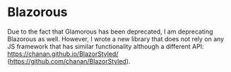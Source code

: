 # Blazorous

Due to the fact that Glamorous has been deprecated, I am deprecating Blazorous as well. However, I wrote a new library that does not rely on any JS framework that has similar functionality although a different API: https://chanan.github.io/BlazorStyled/ (https://github.com/chanan/BlazorStyled).